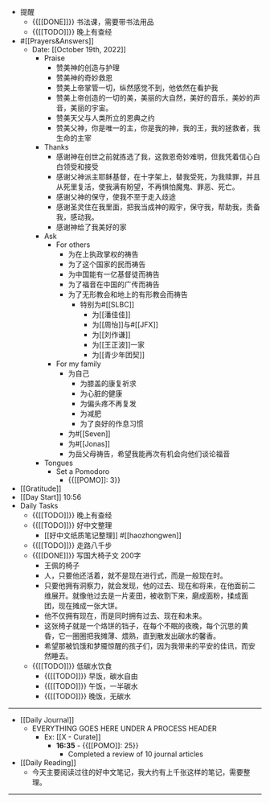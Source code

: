 - 提醒
    - {{[[DONE]]}} 书法课，需要带书法用品
    - {{[[TODO]]}} 晚上有查经
- #[[Prayers&Answers]]
    - Date: [[October 19th, 2022]]
        - Praise
            - 赞美神的创造与护理
            - 赞美神的奇妙救恩
            - 赞美上帝掌管一切，纵然感觉不到，他依然在看护我
            - 赞美上帝创造的一切的美，美丽的大自然，美好的音乐，美妙的声音，美丽的宇宙。
            - 赞美天父与人类所立的恩典之约
            - 赞美父神，你是唯一的主，你是我的神，我的王，我的拯救者，我生命的主宰
        - Thanks
            - 感谢神在创世之前就拣选了我，这救恩奇妙难明，但我凭着信心白白领受和接受
            - 感谢父神派主耶稣基督，在十字架上，替我受死，为我赎罪，并且从死里复活，使我满有盼望，不再惧怕魔鬼、罪恶、死亡。
            - 感谢父神的保守，使我不至于走入歧途
            - 感谢圣灵住在我里面，把我当成神的殿宇，保守我，帮助我，责备我，感动我。
            - 感谢神给了我美好的家
        - Ask
            - For others
                - 为在上执政掌权的祷告
                - 为了这个国家的民而祷告
                - 为中国能有一亿基督徒而祷告
                - 为了福音在中国的广传而祷告
                - 为了无形教会和地上的有形教会而祷告
                    - 特别为#[[SLBC]]
                        - 为[[潘佳佳]]
                        - 为[[周怡]]与#[[JFX]]
                        - 为[[刘作谦]]
                        - 为[[王正波]]一家
                        - 为[[青少年团契]]
            - For my family
                - 为自己
                    - 为膝盖的康复祈求
                    - 为心脏的健康
                    - 为偏头疼不再复发
                    - 为减肥
                    - 为了良好的作息习惯
                - 为#[[Seven]]
                - 为#[[Jonas]]
                - 为岳父母祷告，希望我能再次有机会向他们谈论福音
        - Tongues
            - Set a Pomodoro
                - {{[[POMO]]: 3}}
- [[Gratitude]]
- [[Day Start]] 10:56
- Daily Tasks
    - {{[[TODO]]}} 晚上有查经
    - {{[[TODO]]}} 好中文整理
        - [[好中文纸质笔记整理]] #[[haozhongwen]]
    - {{[[TODO]]}} 走路八千步
    - {{[[DONE]]}} 写国大椅子文 200字
        - 王佩的椅子
        - 人，只要他还活着，就不是现在进行式，而是一般现在时。
        - 只要他拥有洞察力，就会发现，他的过去、现在和将来，在他面前二维展开。就像他过去是一片麦田，被收割下来，磨成面粉，揉成面团，现在摊成一张大饼。
        - 他不仅拥有现在，而是同时拥有过去、现在和未来。
        - 这张椅子就是一个烙饼的铛子，在每个不眠的夜晚，每个沉思的黄昏，它一圈圈把我摊薄、煨熟，直到散发出碳水的馨香。
        - 希望那被饥饿和梦魇惊醒的孩子们，因为我带来的平安的佳讯，而安然睡去。
    - {{[[TODO]]}} 低碳水饮食
        - {{[[TODO]]}} 早饭，碳水自由
        - {{[[TODO]]}} 午饭，一半碳水
        - {{[[TODO]]}} 晚饭，无碳水
- ---
- [[Daily Journal]] 
    - EVERYTHING GOES HERE UNDER A PROCESS HEADER
        - Ex: [[X - Curate]]
            - **16:35** - {{[[POMO]]: 25}}
                -  Completed a review of 10 journal articles
- [[Daily Reading]]
    - 今天主要阅读过往的好中文笔记，我大约有上千张这样的笔记，需要整理。
- ---
